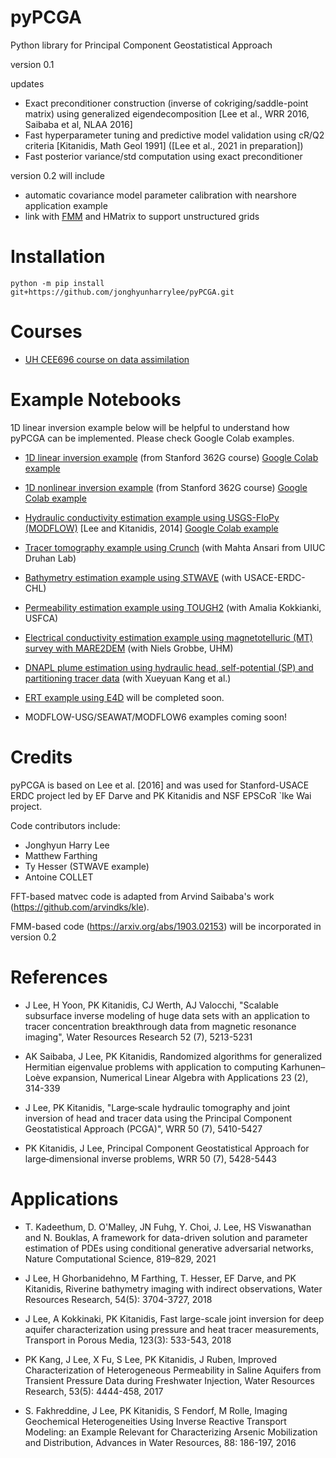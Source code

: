 # pyPCGA

Python library for Principal Component Geostatistical Approach

version 0.1

updates
- Exact preconditioner construction (inverse of cokriging/saddle-point matrix) using generalized eigendecomposition [Lee et al., WRR 2016, Saibaba et al, NLAA 2016]
- Fast hyperparameter tuning and predictive model validation using cR/Q2 criteria [Kitanidis, Math Geol 1991] ([Lee et al., 2021 in preparation]) 
- Fast posterior variance/std computation using exact preconditioner

version 0.2 will include
- automatic covariance model parameter calibration with nearshore application example
- link with [FMM](https://github.com/ruoxi-wang/PBBFMM3D) and HMatrix to support unstructured grids 

# Installation 

```
python -m pip install git+https://github.com/jonghyunharrylee/pyPCGA.git
```

# Courses

* [UH CEE696 course on data assimilation](https://www2.hawaii.edu/~jonghyun/classes/S21/CEE696/)

# Example Notebooks

1D linear inversion example below will be helpful to understand how pyPCGA can be implemented. Please check Google Colab examples. 

* [1D linear inversion example](https://github.com/jonghyunharrylee/pyPCGA/blob/master/examples/pumping_history_identification/linear_inverse_problem_pumping_history_identification.ipynb) (from Stanford 362G course) [Google Colab example](https://colab.research.google.com/drive/13lpxTYgNxOc1gYm2bMvIaTpGFejTVX0r?usp=sharing)

* [1D nonlinear inversion example](https://github.com/jonghyunharrylee/pyPCGA/blob/master/examples/pumping_history_identification/nonlinear_inverse_problem_pumping_history_identification.ipynb) (from Stanford 362G course) [Google Colab example](https://colab.research.google.com/drive/1NPX-q_os5_kVAyFBDOhX_BJJMWUti0u_?usp=sharing)

* [Hydraulic conductivity estimation example using USGS-FloPy (MODFLOW)](https://github.com/jonghyunharrylee/pyPCGA/blob/master/examples/modflow_flopy/inversion_modflow.ipynb) [Lee and Kitanidis, 2014] [Google Colab example](https://colab.research.google.com/drive/1djVDZNjh390czXlzBbu7FvRQne9mf8SP?usp=sharing)

* [Tracer tomography example using Crunch](https://github.com/jonghyunharrylee/pyPCGA/blob/master/examples/tracer_tomography_ade_crunch/inversion_example_advection_diffusion_crunchtope.ipynb) (with Mahta Ansari from UIUC Druhan Lab)

* [Bathymetry estimation example using STWAVE](https://github.com/jonghyunharrylee/pyPCGA/blob/master/examples/stwave_duck/inversion_stwave.ipynb) (with USACE-ERDC-CHL)

* [Permeability estimation example using TOUGH2](https://github.com/jonghyunharrylee/pyPCGA/blob/master/examples/tough_heat/joint_inversion_example_tough.ipynb) (with Amalia Kokkianki, USFCA)

* [Electrical conductivity estimation example using magnetotelluric (MT) survey with MARE2DEM](https://github.com/jonghyunharrylee/pyPCGA/blob/master/examples/mare2dem_MT/inversion_mare2dem.ipynb) (with Niels Grobbe, UHM) 

* [DNAPL plume estimation using hydraulic head, self-potential (SP) and partitioning tracer data](https://github.com/XueyuanK/DNAPL_Inv) (with Xueyuan Kang et al.)

* [ERT example using E4D](https://github.com/jonghyunharrylee/pyPCGA/tree/master/examples/ERT_E4D) will be completed soon.

* MODFLOW-USG/SEAWAT/MODFLOW6 examples coming soon! 

# Credits

pyPCGA is based on Lee et al. [2016] and was used for Stanford-USACE ERDC project led by EF Darve and PK Kitanidis and NSF EPSCoR `Ike Wai project. 

Code contributors include:

* Jonghyun Harry Lee 
* Matthew Farthing
* Ty Hesser (STWAVE example)
* Antoine COLLET
 
FFT-based matvec code is adapted from Arvind Saibaba's work (https://github.com/arvindks/kle). 

FMM-based code (https://arxiv.org/abs/1903.02153) will be incorporated in version 0.2 

# References

- J Lee, H Yoon, PK Kitanidis, CJ Werth, AJ Valocchi, "Scalable subsurface inverse modeling of huge data sets with an application to tracer concentration breakthrough data from magnetic resonance imaging", Water Resources Research 52 (7), 5213-5231

- AK Saibaba, J Lee, PK Kitanidis, Randomized algorithms for generalized Hermitian eigenvalue problems with application to computing Karhunen–Loève expansion, Numerical Linear Algebra with Applications 23 (2), 314-339

- J Lee, PK Kitanidis, "Large‐scale hydraulic tomography and joint inversion of head and tracer data using the Principal Component Geostatistical Approach (PCGA)", WRR 50 (7), 5410-5427

- PK Kitanidis, J Lee, Principal Component Geostatistical Approach for large‐dimensional inverse problems, WRR 50 (7), 5428-5443

# Applications

- T. Kadeethum, D. O'Malley, JN Fuhg, Y. Choi, J. Lee, HS Viswanathan and N. Bouklas, A framework for data-driven solution and parameter estimation of PDEs using conditional generative adversarial networks, Nature Computational Science, 819–829, 2021

- J Lee, H Ghorbanidehno, M Farthing, T. Hesser, EF Darve, and PK Kitanidis, Riverine bathymetry imaging with indirect observations, Water Resources Research, 54(5): 3704-3727, 2018

- J Lee, A Kokkinaki, PK Kitanidis, Fast large-scale joint inversion for deep aquifer characterization using pressure and heat tracer measurements, Transport in Porous Media, 123(3): 533-543, 2018

- PK Kang, J Lee, X Fu, S Lee, PK Kitanidis, J Ruben, Improved Characterization of Heterogeneous Permeability in Saline Aquifers from Transient Pressure Data during Freshwater Injection, Water Resources Research, 53(5): 4444-458, 2017

- S. Fakhreddine, J Lee, PK Kitanidis, S Fendorf, M Rolle, Imaging Geochemical Heterogeneities Using Inverse Reactive Transport Modeling: an Example Relevant for Characterizing Arsenic Mobilization and Distribution, Advances in Water Resources, 88: 186-197, 2016
